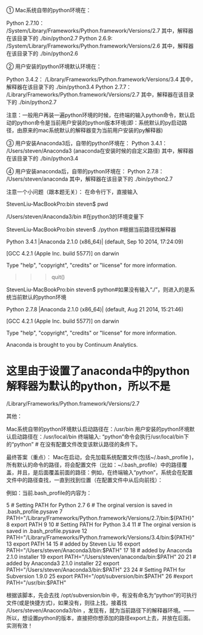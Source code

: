 ① Mac系统自带的python环境在：

Python 2.7.10： /System/Library/Frameworks/Python.framework/Versions/2.7 
其中，解释器在该目录下的 ./bin/python2.7 
Python 2.6.9:   /System/Library/Frameworks/Python.framework/Versions/2.6 
其中，解释器在该目录下的 ./bin/python2.6 


② 用户安装的python环境默认环境在：

Python 3.4.2：  /Library/Frameworks/Python.framework/Versions/3.4 
其中，解释器在该目录下的 ./bin/python3.4 
Python 2.7.7：  /Library/Frameworks/Python.framework/Versions/2.7 
其中，解释器在该目录下的 ./bin/python2.7 

注意：一般用户再装一遍python环境的时候，在终端的输入python命令，默认启动的python命令是当前用户安装的python版本环境(即：系统默认的py启动路径，由原来的mac系统默认的解释器变为当前用户安装的py解释器)


③ 用户安装Anaconda3后，自带的python环境在：
Python 3.4.1：  /Users/steven/Anaconda3 (anaconda在安装时候的自定义路径)
其中，解释器在该目录下的 ./bin/python3.4 


④ 用户安装anaconda后，自带的python环境在：
Python 2.7.8：  /Users/steven/anaconda 
其中，解释器在该目录下的 ./bin/python2.7 


注意一个小问题（跟本题无关）：
在命令行下，直接输入

StevenLiu-MacBookPro:bin steven$ pwd

/Users/steven/Anaconda3/bin  #在python3的环境变量下

StevenLiu-MacBookPro:bin steven$ ./python #根据当前路径找解释器

Python 3.4.1 |Anaconda 2.1.0 (x86_64)| (default, Sep 10 2014, 17:24:09) 

[GCC 4.2.1 (Apple Inc. build 5577)] on darwin

Type "help", "copyright", "credits" or "license" for more information.

>>> quit()

StevenLiu-MacBookPro:bin steven$ python#如果没有输入“./”，则进入的是系统当前默认的python环境

Python 2.7.8 |Anaconda 2.1.0 (x86_64)| (default, Aug 21 2014, 15:21:46) 

[GCC 4.2.1 (Apple Inc. build 5577)] on darwin

Type "help", "copyright", "credits" or "license" for more information.

Anaconda is brought to you by Continuum Analytics.

# 这里由于设置了anaconda中的python解释器为默认的python，所以不是

/Library/Frameworks/Python.framework/Versions/2.7 


其他：

Mac系统自带的python环境默认启动路径在：/usr/bin
用户安装的python环境默认启动路径在：/usr/local/bin
终端输入: “python”命令会执行/usr/local/bin下的“python” # 在没有配置文件改变该默认路径的条件下。


最终答案（重点）：
   Mac在启动，会先加载系统配置文件(包括~/.bash_profile  )，所有默认的命令的路径，将会配置文件（比如：~/.bash_profile）中的路径覆盖，并且，是后面覆盖前面的路径：例如，在终端输入“python”，系统会在配置文件中的路径查找，一直到找到位置（在配置文件中从后向前找）：


例如：当前.bash_profile的内容为：

  5 # Setting PATH for Python 2.7
  6 # The orginal version is saved in .bash_profile.pysave
  7 PATH="/Library/Frameworks/Python.framework/Versions/2.7/bin:${PATH}"
  8 export PATH
  9 
 10 # Setting PATH for Python 3.4
 11 # The orginal version is saved in .bash_profile.pysave
 12 PATH="/Library/Frameworks/Python.framework/Versions/3.4/bin:${PATH}"
 13 export PATH
 14 
 15 # added by Steven Liu
 16 export PATH="/Users/steven/Anaconda3/bin:$PATH"
 17 
 18 # added by Anaconda 2.1.0 installer
 19 export PATH="/Users/steven/anaconda/bin:$PATH"
 20 
 21 # added by Anaconda3 2.1.0 installer
 22 export PATH="/Users/steven/Anaconda3/bin:$PATH"
 23 
 24 # Setting PATH for Subversion 1.9.0
 25 export PATH="/opt/subversion/bin:$PATH"
 26 #export PATH="/usr/bin:$PATH"

根据该脚本，先会去找 /opt/subversion/bin 中，有没有命名为“python”的可执行文件(或是快捷方式)，如果没有，则往上找，接着找 /Users/steven/Anaconda3/bin ，发现有，就为当前路径下的解释器环境。—— 所以，想设置python的版本，直接把你想添加的路径export上去，并放在后面。实测有效！

